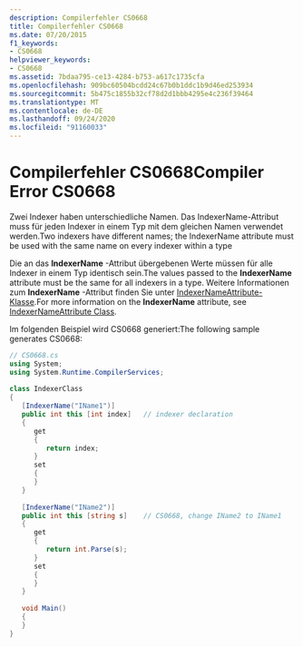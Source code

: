 ```yaml
---
description: Compilerfehler CS0668
title: Compilerfehler CS0668
ms.date: 07/20/2015
f1_keywords:
- CS0668
helpviewer_keywords:
- CS0668
ms.assetid: 7bdaa795-ce13-4284-b753-a617c1735cfa
ms.openlocfilehash: 909bc60504bcdd24c67b0b1ddc1b9d46ed253934
ms.sourcegitcommit: 5b475c1855b32cf78d2d1bbb4295e4c236f39464
ms.translationtype: MT
ms.contentlocale: de-DE
ms.lasthandoff: 09/24/2020
ms.locfileid: "91160033"
---
```

# <a name="compiler-error-cs0668"></a><span data-ttu-id="9f0f4-103">Compilerfehler CS0668</span><span class="sxs-lookup"><span data-stu-id="9f0f4-103">Compiler Error CS0668</span></span>

<span data-ttu-id="9f0f4-104">Zwei Indexer haben unterschiedliche Namen. Das IndexerName-Attribut muss für jeden Indexer in einem Typ mit dem gleichen Namen verwendet werden.</span><span class="sxs-lookup"><span data-stu-id="9f0f4-104">Two indexers have different names; the IndexerName attribute must be used with the same name on every indexer within a type</span></span>  
  
 <span data-ttu-id="9f0f4-105">Die an das **IndexerName** -Attribut übergebenen Werte müssen für alle Indexer in einem Typ identisch sein.</span><span class="sxs-lookup"><span data-stu-id="9f0f4-105">The values passed to the **IndexerName** attribute must be the same for all indexers in a type.</span></span> <span data-ttu-id="9f0f4-106">Weitere Informationen zum **IndexerName** -Attribut finden Sie unter [IndexerNameAttribute-Klasse](xref:System.Runtime.CompilerServices.IndexerNameAttribute).</span><span class="sxs-lookup"><span data-stu-id="9f0f4-106">For more information on the **IndexerName** attribute, see [IndexerNameAttribute Class](xref:System.Runtime.CompilerServices.IndexerNameAttribute).</span></span>  
  
 <span data-ttu-id="9f0f4-107">Im folgenden Beispiel wird CS0668 generiert:</span><span class="sxs-lookup"><span data-stu-id="9f0f4-107">The following sample generates CS0668:</span></span>  
  
```csharp
// CS0668.cs  
using System;  
using System.Runtime.CompilerServices;  
  
class IndexerClass  
{  
   [IndexerName("IName1")]  
   public int this [int index]   // indexer declaration  
   {  
      get  
      {  
         return index;  
      }  
      set  
      {  
      }  
   }  
  
   [IndexerName("IName2")]  
   public int this [string s]    // CS0668, change IName2 to IName1  
   {  
      get  
      {  
         return int.Parse(s);  
      }  
      set  
      {  
      }  
   }  
  
   void Main()  
   {  
   }  
}  
```
